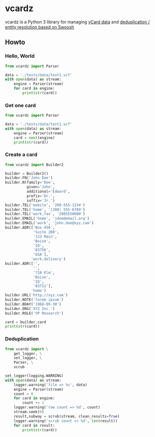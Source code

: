 # vcardz

vcardz is a Python 3 library for managing
[vCard data](https://tools.ietf.org/html/rfc6350 "RFC 6350 :: vCard Format Specification") and
[deduplication / entity resolution based on Swoosh](http://ilpubs.stanford.edu:8090/708/1/2005-5.pdf "Swoosh: A Generic Approch to Entity Resolution")

## Howto

### Hello, World
```python
from vcardz import Parser

data = './tests/data/test1.vcf'
with open(data) as stream:
    engine = Parser(stream)
    for card in engine:
        print(str(card))
```

### Get one card
```python
from vcardz import Parser

data = './tests/data/test1.vcf'
with open(data) as stream:
    engine = Parser(stream)
    card = next(engine)
    print(str(card))
```

### Create a card
```python
from vcardz import Builder2

builder = Builder2()
builder.FN('John Doe')
builder.N(family='Doe',
          given='John',
          additional='Edward',
          prefix='Dr.',
          suffix='Jr.')
builder.TEL('mobile', '208-555-1234')
builder.TEL('home', '(208) 555-6789')
builder.TEL('work,fax', '2085550000')
builder.EMAIL('home', 'jdoe@email.org')
builder.EMAIL('work', 'john.doe@xyz.com')
builder.ADR(['Box 456',
             'Suite 200',
             '123 Main',
             'Boise',
             'ID',
             '83756',
             'USA'],
            'work,delivery')
builder.ADR(['',
             '',
             '718 Elm',
             'Boise',
             'ID',
             '83711'],
            'home')
builder.URL('http://xyz.com')
builder.NOTE('lorem ipsum')
builder.BDAY('1968-09-30')
builder.ORG('XYZ Inc.')
builder.ROLE('VP Research')

card = builder.card
print(str(card))
```

### Deduplication
```python
from vcardz import \
    get_logger, \
    set_logger, \
    Parser, \
    scrub

set_logger(logging.WARNING)
with open(data) as stream:
    logger.warning('file => %s', data)
    engine = Parser(stream)
    count = 0
    for card in engine:
        count += 1
    logger.warning('raw count => %d', count)
    stream.seek(0)
    result,subway = scrub(stream, clean_results=True)
    logger.warning('scrub count => %d', len(result))
    for card in result:
        print(str(card)) 
```
